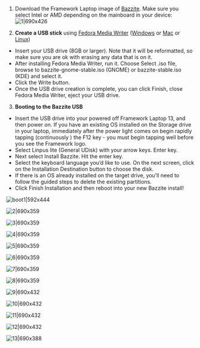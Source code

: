 <!-- ANCHOR: METADATA -->
<!--{"url_discourse": "https://universal-blue.discourse.group/docs?topic=1818", "fetched_at": "2024-09-03 16:43:26.585334+00:00"}-->
<!-- ANCHOR_END: METADATA -->

1. Download the Framework Laptop image of [Bazzite](https://bazzite.gg/). Make sure you select Intel or AMD depending on the mainboard in your device:
![1|690x426](https://universal-blue.discourse.group/uploads/short-url/nIJ6NAxXU1aGcYW7ETvr4waICvQ.jpeg)

1. **Create a USB stick** using [Fedora Media Writer](https://docs.fedoraproject.org/en-US/fedora/latest/preparing-boot-media/#_on_windows) ([Windows](https://fedoraproject.org/fmw/FedoraMediaWriter-win32-latest.exe) or [Mac](https://fedoraproject.org/fmw/FedoraMediaWriter-osx-latest.dmg) or [Linux](https://flathub.org/apps/org.fedoraproject.MediaWriter))

* Insert your USB drive (8GB or larger). Note that it will be reformatted, so make sure you are ok with erasing any data that is on it.
* After installing Fedora Media Writer, run it. Choose Select .iso file, browse to bazzite-gnome-stable.iso (GNOME) or bazzite-stable.iso (KDE) and select it.
* Click the Write button.
* Once the USB drive creation is complete, you can click Finish, close Fedora Media Writer, eject your USB drive.

3. **Booting to the Bazzite USB**

* Insert the USB drive into your powered off Framework Laptop 13, and then power on. If you have an existing OS installed on the Storage drive in your laptop, immediately after the power light comes on begin rapidly tapping (continuously ) the F12 key - you must begin tapping well before you see the Framework logo.
* Select Linpus lite (General UDisk) with your arrow keys. Enter key.
* Next select Install Bazzite. Hit the enter key.
* Select the keyboard language you’d like to use. On the next screen, click on the Installation Destination button to choose the disk.
* If there is an OS already installed on the target drive, you’ll need to follow the guided steps to delete the existing partitions.
* Click Finish Installation and then reboot into your new Bazzite install!

![boot1|592x444](https://universal-blue.discourse.group/uploads/short-url/6Zt8cOSmHmTUKeAn69u2H6zH8E9)

![2|690x359](https://universal-blue.discourse.group/uploads/short-url/j9Ridw0uEMLSGL2YHK8TBjUfB5A.jpeg)

![3|690x359](https://universal-blue.discourse.group/uploads/short-url/h1JBbkF6XbEmaTTdqMFS9R1VNCB.png)

![4|690x359](https://universal-blue.discourse.group/uploads/short-url/oFQYnOgxenGVZGd5lJPwpYZ2j4p.png)

![5|690x359](https://universal-blue.discourse.group/uploads/short-url/1xoM895gIQwuYEwwg8uXxglYsEm.png)

![6|690x359](https://universal-blue.discourse.group/uploads/short-url/1u9sjJskEjmp8GplO9Cl96M7Pwj.png)

![7|690x359](https://universal-blue.discourse.group/uploads/short-url/m5qHTr63ugCSQj5TfKKSeZnPyCJ.png)

![8|690x359](https://universal-blue.discourse.group/uploads/short-url/2I822woJsbGWMiSJL71gYyLk6ne.png)

![9|690x432](https://universal-blue.discourse.group/uploads/short-url/r6ysuSWc8ocI4LI97zKld3Zt1A5.jpeg)

![10|690x432](https://universal-blue.discourse.group/uploads/short-url/5z4yBBB8vpLFVz227WsgJj7w0Px.jpeg)

![11|690x432](https://universal-blue.discourse.group/uploads/short-url/yET4erFoNd1qwciWLgjBX6pNpDc.jpeg)

![12|690x432](https://universal-blue.discourse.group/uploads/short-url/AmFHEs5fF7Wbtcgj80rrNR7VVUt.jpeg)

![13|690x388](https://universal-blue.discourse.group/uploads/short-url/4RQ8F46w68MzupeDSvHkHMTIYsi.jpeg)